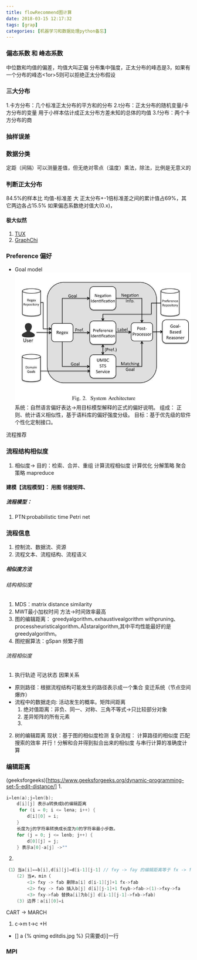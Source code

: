 ```yaml
---
title: flowRecommend图计算
date: 2018-03-15 12:17:32
tags: [grap]
categories: [机器学习和数据处理python备忘]
---
```




### 偏态系数 和 峰态系数
中位数和均值的偏差，均值大叫正偏
分布集中强度，正太分布的峰态是3，如果有一个分布的峰态<1or>5则可以拒绝正太分布假设

### 三大分布
1.卡方分布：几个标准正太分布的平方和的分布
2.t分布：正太分布的随机变量/卡方分布的变量 用于小样本估计成正太分布方差未知的总体的均值
3.f分布：两个卡方分布的商

### 抽样误差

### 数据分类
定距（间隔）可以测量差值，但无绝对零点（温度）乘法，除法，比例是无意义的

### 判断正太分布
84.5%的样本比 均值-标准差 大
正太分布+-1倍标准差之间的累计值占69%，其它两边各占15.5%
如果偏态系数绝对值大(0.x)，

#### 极大似然


1. [TUX](https://www.msra.cn/zh-cn/news/features/tux2-20170410) 
2. [GraphChi](http://blog.sina.com.cn/s/blog_6de3aa8a0102wotb.html)

### Preference 偏好
- Goal model
![goalmodel](\images\goalmodel.jpg)
系统：自然语言偏好表达->用目标模型解释的正式的偏好说明。
组成： 正则、统计语义相似性，基于语料库的偏好强度分级。
目标：基于优先级的软件个性化定制接口。

流程推荐
### 流程结构相似度
1. 相似度-> 目的：检索、合并、重组
计算流程相似度 计算优化
分解策略 聚合策略 mapreduce 
#### 建模【流程模型】： 用图 邻接矩阵、
##### 流程模型： 
1. PTN:probabilistic time Petri net

### 流程信息
1. 控制流、数据流、资源
2. 流程文本、流程结构、流程语义

##### 相似度方法
###### 结构相似度
1. MDS：matrix distance similarity
2. MWT最小加权时间 方法->时间效率最高
1. 图的编辑距离： greedyalgorithm､exhaustivealgorithm withpruning､processheuristicalgorithm､Astaralgorithm,其中平均性能最好的是 greedyalgorithm｡
3. 图挖掘算法：gSpan 频繁子图

###### 流程相似度
1. 执行轨迹 可达状态 因果关系
- 原则路径：根据流程结构可能发生的路径表示成一个集合 变迁系统（节点空间爆炸）
- 流程中的数据走向: 活动发生的概率。矩阵间距离
	1. 绝对值距离：非负、同一、对称、三角不等式->只比较部分对象
	2. 差异矩阵的所有元素
	3. 

2. 树的编辑距离
现状：基于图的相似度检测
复杂流程：
计算路径的相似度 匹配搜索的效率
并行！分解和合并得到拟合出来的相似度 
与串行计算的准确度计算

### 编辑距离
(geeksforgeeks)[https://www.geeksforgeeks.org/dynamic-programming-set-5-edit-distance/]
1. 
```c
i=len(a);j=len(b);
	d[i][j] 表示a转换成b的编辑距离
	 for (i = 0; i <= lena; i++) {
        d[i][0] = i;
    }
    长度为j的字符串转换成长度为0的字符串最小步数。
	for (j = 0; j <= lenb; j++) {
        d[0][j] = j;
    } 表示a[0]-a[j] ->"" 
```
2. 
```c
（1）当a[i]==b[i],d[i][j]=d[i-1][j-1] // fxy -> fay 的编辑距离等于 fx -> fa 
	(2) 当≠，min（
		<1> fxy -> fab 删除a[i] d[i-1][j]+1 fx->fab
		<2> fxy -> fab 插入b[j] d[i][j-1]+1 fxyb->fab->(1)->fxy->fa
		<3> fxy->fab 替换a[i]为b[j] d[i-1][j-1]->fxb->fab)
	(3) 边界：a[i][0]=i
```
CART -> MARCH
1. c->m t->c +H
- [] a
{% qnimg editdis.jpg %}
只需要d[i]一行


### MPI
